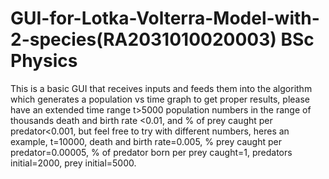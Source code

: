 # GUI-for-Lotka-Volterra-Model-with-2-species(RA2031010020003) BSc Physics
This is a basic GUI that receives inputs and feeds them into the algorithm which generates a population vs time graph
to get proper results, please have an extended time range t>5000
population numbers in the range of thousands
death and birth rate <0.01,
and % of prey caught per predator<0.001,
but feel free to try with different numbers,
heres an example,
t=10000,
death and birth rate=0.005,
% prey caught per predator=0.00005,
% of predator born per prey caught=1,
predators initial=2000,
prey initial=5000.
